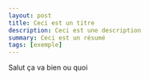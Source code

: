```yaml
---
layout: post
title: Ceci est un titre
description: Ceci est une description
summary: Ceci est un résumé
tags: [exemple]
---
```


Salut ça va bien ou quoi